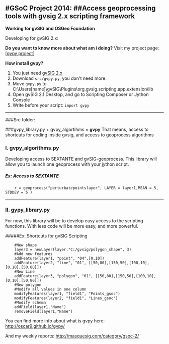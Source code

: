 #GSoC Project 2014: 
##Access geoprocessing tools with gvsig 2.x scripting framework 
----------
**Working for gvSIG and OSGeo Foundation**


Developing for gvSIG 2.x:
 
**Do you want to know more about what am i doing?**
Visit my project page: [\[gvpy project\]][1]

**How install gvpy?**

 1. You just need [gvSIG 2.x][2] 
 2. Download `src/gvpy.py`, you don't need more.
 2. Move `gvpy.py` to C:\Users\[name]\gvSIG\Plugins\org.gvsig.scripting.app.extension\lib
 3. Open gvSIG 2.1 Desktop, and go to Scripting Composer or Jython Console
 4. Write before your script: `import gvpy`

----------
###Src folder:

###gvpy_library.py + gvpy_algortihms = **gvpy**
That means, access to shortcuts for coding inside gvsig, and access to geoprocess algorithms


### I. gvpy_algorithms.py
Developing access to SEXTANTE and gvSIG-geoprocess. 
This library will allow you to launch one geoprocess with your jython script.

##### Ex: Access to SEXTANTE
```
    r = geoprocess("perturbatepointslayer", LAYER = layer1,MEAN = 5, STDDEV = 5 ) 
```


----------


### II. gypy_library.py
For now, this library will be to develop easy access to the scripting functions. With less code will be more easy, and more powerful.

#####Ex: Shortcuts for gvSIG Scripting
```
    #New shape
    layer3 = newLayer(layer,"C:/gvsig/polygon_shape", 3) 
    #Add new features 
    addFeature(layer1, "point", "04",[0,10]) 
    addFeature(layer2, "line", "01", [[50,80],[150,50],[100,10],[0,10],[50,80]])
    #New Line 
    addFeature(layer3, "polygon", "01", [[50,80],[150,50],[100,10],[0,10],[50,80]])
    #New polygon  
    #Modify all values in one column 
    modifyFeatures(layer1, "field1", "Points_gsoc") 
    modifyFeatures(layer2, "field1", "Lines_gsoc") 
    #Modify schema 
    addField(layer1,"Name") 
    removeField(layer1,"Name") 
```
You can find more info about what is gvpy here: http://oscar9.github.io/gvpy/

And my weekly reports: http://masquesig.com/category/gsoc-2/


  [1]: http://oscar9.github.io/gvpy/
  [2]: http://www.gvsig.org/plone/home/projects/gvsig-desktop/official/gvsig-2.1/descargas